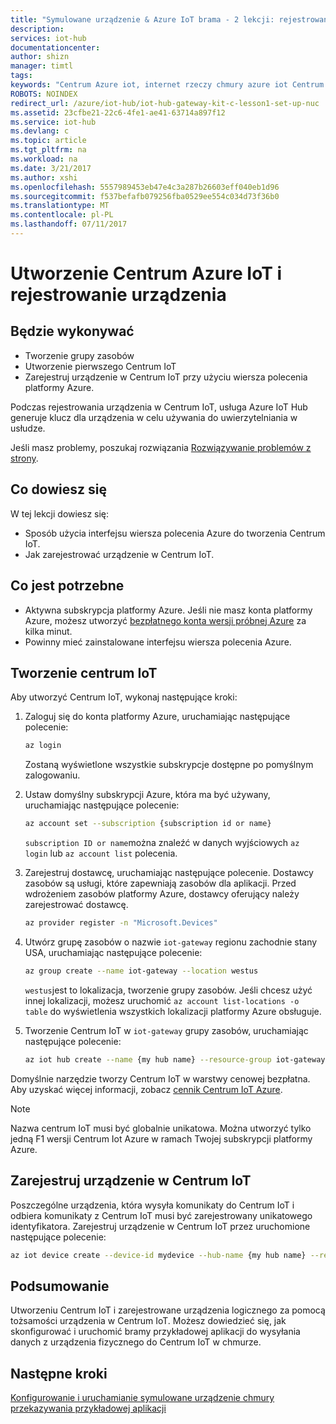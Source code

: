 ```yaml
---
title: "Symulowane urządzenie & Azure IoT brama - 2 lekcji: rejestrowanie urządzenia | Dokumentacja firmy Microsoft"
description: 
services: iot-hub
documentationcenter: 
author: shizn
manager: timtl
tags: 
keywords: "Centrum Azure iot, internet rzeczy chmury azure iot Centrum tworzenia urządzenia, analizy czasowej Sensor tag, cz analizy czasowej"
ROBOTS: NOINDEX
redirect_url: /azure/iot-hub/iot-hub-gateway-kit-c-lesson1-set-up-nuc
ms.assetid: 23cfbe21-22c6-4fe1-ae41-63714a897f12
ms.service: iot-hub
ms.devlang: c
ms.topic: article
ms.tgt_pltfrm: na
ms.workload: na
ms.date: 3/21/2017
ms.author: xshi
ms.openlocfilehash: 5557989453eb47e4c3a287b26603eff040eb1d96
ms.sourcegitcommit: f537befafb079256fba0529ee554c034d73f36b0
ms.translationtype: MT
ms.contentlocale: pl-PL
ms.lasthandoff: 07/11/2017
---
```

# <a name="create-your-azure-iot-hub-and-register-your-device"></a>Utworzenie Centrum Azure IoT i rejestrowanie urządzenia

## <a name="what-you-will-do"></a>Będzie wykonywać

- Tworzenie grupy zasobów
- Utworzenie pierwszego Centrum IoT
- Zarejestruj urządzenie w Centrum IoT przy użyciu wiersza polecenia platformy Azure. 

Podczas rejestrowania urządzenia w Centrum IoT, usługa Azure IoT Hub generuje klucz dla urządzenia w celu używania do uwierzytelniania w usłudze. 

Jeśli masz problemy, poszukaj rozwiązania [Rozwiązywanie problemów z strony](iot-hub-gateway-kit-c-sim-troubleshooting.md).

## <a name="what-you-will-learn"></a>Co dowiesz się

W tej lekcji dowiesz się:

- Sposób użycia interfejsu wiersza polecenia Azure do tworzenia Centrum IoT.
- Jak zarejestrować urządzenie w Centrum IoT.

## <a name="what-you-need"></a>Co jest potrzebne

- Aktywna subskrypcja platformy Azure. Jeśli nie masz konta platformy Azure, możesz utworzyć [bezpłatnego konta wersji próbnej Azure](http://azure.microsoft.com/pricing/free-trial/) za kilka minut.
- Powinny mieć zainstalowane interfejsu wiersza polecenia Azure.

## <a name="create-an-iot-hub"></a>Tworzenie centrum IoT

Aby utworzyć Centrum IoT, wykonaj następujące kroki:

1. Zaloguj się do konta platformy Azure, uruchamiając następujące polecenie:

   ```bash
   az login
   ```

   Zostaną wyświetlone wszystkie subskrypcje dostępne po pomyślnym zalogowaniu.

2. Ustaw domyślny subskrypcji Azure, która ma być używany, uruchamiając następujące polecenie:

   ```bash
   az account set --subscription {subscription id or name}
   ```

   `subscription ID or name`można znaleźć w danych wyjściowych `az login` lub `az account list` polecenia.

3. Zarejestruj dostawcę, uruchamiając następujące polecenie. Dostawcy zasobów są usługi, które zapewniają zasobów dla aplikacji. Przed wdrożeniem zasobów platformy Azure, dostawcy oferujący należy zarejestrować dostawcę.

   ```bash
   az provider register -n "Microsoft.Devices"
   ```

4. Utwórz grupę zasobów o nazwie `iot-gateway` regionu zachodnie stany USA, uruchamiając następujące polecenie:

   ```bash
   az group create --name iot-gateway --location westus
   ```
   
   `westus`jest to lokalizacja, tworzenie grupy zasobów. Jeśli chcesz użyć innej lokalizacji, możesz uruchomić `az account list-locations -o table` do wyświetlenia wszystkich lokalizacji platformy Azure obsługuje.

5. Tworzenie Centrum IoT w `iot-gateway` grupy zasobów, uruchamiając następujące polecenie:

   ```bash
   az iot hub create --name {my hub name} --resource-group iot-gateway
   ```

Domyślnie narzędzie tworzy Centrum IoT w warstwy cenowej bezpłatna. Aby uzyskać więcej informacji, zobacz [cennik Centrum IoT Azure](https://azure.microsoft.com/pricing/details/iot-hub/).

> [!NOTE]
> Nazwa centrum IoT musi być globalnie unikatowa. Można utworzyć tylko jedną F1 wersji Centrum Iot Azure w ramach Twojej subskrypcji platformy Azure.

## <a name="register-your-device-in-your-iot-hub"></a>Zarejestruj urządzenie w Centrum IoT

Poszczególne urządzenia, która wysyła komunikaty do Centrum IoT i odbiera komunikaty z Centrum IoT musi być zarejestrowany unikatowego identyfikatora.
Zarejestruj urządzenie w Centrum IoT przez uruchomione następujące polecenie:

```bash
az iot device create --device-id mydevice --hub-name {my hub name} --resource-group iot-gateway
```

## <a name="summary"></a>Podsumowanie

Utworzeniu Centrum IoT i zarejestrowane urządzenia logicznego za pomocą tożsamości urządzenia w Centrum IoT. Możesz dowiedzieć się, jak skonfigurować i uruchomić bramy przykładowej aplikacji do wysyłania danych z urządzenia fizycznego do Centrum IoT w chmurze.

## <a name="next-steps"></a>Następne kroki
[Konfigurowanie i uruchamianie symulowane urządzenie chmury przekazywania przykładowej aplikacji](iot-hub-gateway-kit-c-sim-lesson3-configure-simulated-device-app.md)